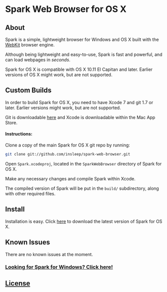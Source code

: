 # Spark Web Browser for OS X

## About

Spark is a simple, lightweight browser for Windows and OS X built with the [WebKit](https://webkit.org) browser engine.

Although being lightweight and easy-to-use, Spark is fast and powerful, and can load webpages in *seconds*.

Spark for OS X is compatible with OS X 10.11 El Capitan and later. Earlier versions of OS X might work, but are not supported.

## Custom Builds

In order to build Spark for OS X, you need to have Xcode 7 and git 1.7 or later. Earlier versions might work, but are not supported.

Git is downloadable [here](https://git-scm.com/downloads) and Xcode is downloadable within the Mac App Store.

#### Instructions:

Clone a copy of the main Spark for OS X git repo by running:

```bash
git clone git://github.com/insleep/spark-web-browser.git
```

Open `Spark.xcodeproj`, located in the `SparkWebBrowser` directory of Spark for OS X.

Make any necessary changes and compile Spark within Xcode.

The compiled version of Spark will be put in the `build/` subdirectory, along with other required files.

## Install

Installation is easy. Click [here](https://github.com/insleep/spark-web-browser/releases/) to download the latest version of Spark for OS X.

## Known Issues
There are no known issues at the moment.

### [Looking for Spark for Windows? Click here!](https://github.com/insleep/SparkWebBrowser-Windows/)

## [License](https://github.com/insleep/spark-web-browser/blob/master/LICENSE)
